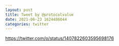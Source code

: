 ```yaml
--- 
layout: post 
title: Tweet by @protocolvalue 
date: 2021-06-23 1624486044 
categories: twitter 
--- 
```

https://twitter.com/o/status/1407822603595698176
